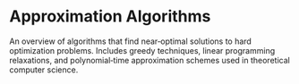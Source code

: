 # Approximation Algorithms

An overview of algorithms that find near‑optimal solutions to hard optimization problems. Includes greedy techniques, linear programming relaxations, and polynomial‑time approximation schemes used in theoretical computer science.
